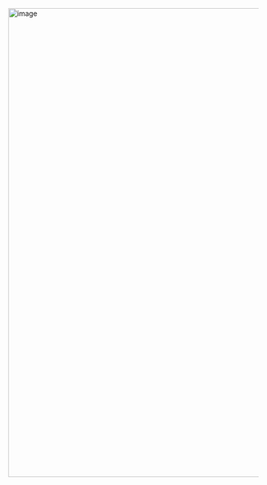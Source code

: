 <a href="https://vimeo.com/773434766">
<img width="942" alt="image" src="https://user-images.githubusercontent.com/98721968/227391528-05f1cad3-3d0e-4d5b-99cf-3663342a987f.png">
</a>

